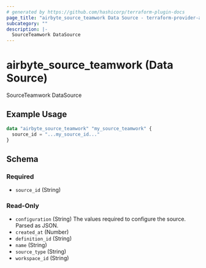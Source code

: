 ```yaml
---
# generated by https://github.com/hashicorp/terraform-plugin-docs
page_title: "airbyte_source_teamwork Data Source - terraform-provider-airbyte"
subcategory: ""
description: |-
  SourceTeamwork DataSource
---
```


# airbyte_source_teamwork (Data Source)

SourceTeamwork DataSource

## Example Usage

```terraform
data "airbyte_source_teamwork" "my_source_teamwork" {
  source_id = "...my_source_id..."
}
```

<!-- schema generated by tfplugindocs -->
## Schema

### Required

- `source_id` (String)

### Read-Only

- `configuration` (String) The values required to configure the source. Parsed as JSON.
- `created_at` (Number)
- `definition_id` (String)
- `name` (String)
- `source_type` (String)
- `workspace_id` (String)
